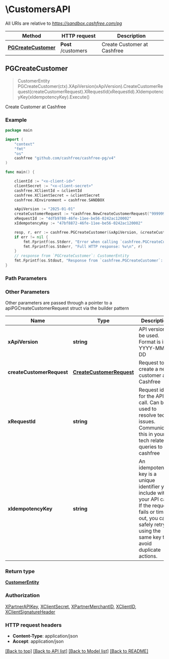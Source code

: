 # \CustomersAPI

All URIs are relative to *https://sandbox.cashfree.com/pg*

Method | HTTP request | Description
------------- | ------------- | -------------
[**PGCreateCustomer**](CustomersAPI.md#PGCreateCustomer) | **Post** /customers | Create Customer at Cashfree



## PGCreateCustomer

> CustomerEntity PGCreateCustomer(ctx).XApiVersion(xApiVersion).CreateCustomerRequest(createCustomerRequest).XRequestId(xRequestId).XIdempotencyKey(xIdempotencyKey).Execute()

Create Customer at Cashfree



### Example

```go
package main

import (
    "context"
    "fmt"
    "os"
    cashfree "github.com/cashfree/cashfree-pg/v4"
)

func main() {

    clientId := "<x-client-id>"
	clientSecret := "<x-client-secret>"
	cashfree.XClientId = &clientId
	cashfree.XClientSecret = &clientSecret
	cashfree.XEnvironment = cashfree.SANDBOX

    xApiVersion := "2025-01-01" 
    createCustomerRequest := *cashfree.NewCreateCustomerRequest("9999999999") 
    xRequestId := "4dfb9780-46fe-11ee-be56-0242ac120002" 
    xIdempotencyKey := "47bf8872-46fe-11ee-be56-0242ac120002" 

    resp, r, err := cashfree.PGCreateCustomer(&xApiVersion, &createCustomerRequest, &xRequestId, &xIdempotencyKey, nil)
    if err != nil {
        fmt.Fprintf(os.Stderr, "Error when calling `cashfree.PGCreateCustomer``: %v\n", err)
        fmt.Fprintf(os.Stderr, "Full HTTP response: %v\n", r)
    }
    // response from `PGCreateCustomer`: CustomerEntity
    fmt.Fprintf(os.Stdout, "Response from `cashfree.PGCreateCustomer`: %v\n", resp)
}
```

### Path Parameters



### Other Parameters

Other parameters are passed through a pointer to a apiPGCreateCustomerRequest struct via the builder pattern


Name | Type | Description  | Notes
------------- | ------------- | ------------- | -------------
 **xApiVersion** | **string** | API version to be used. Format is in YYYY-MM-DD | [default to &quot;2025-01-01&quot;]
 **createCustomerRequest** | [**CreateCustomerRequest**](CreateCustomerRequest.md) | Request to create a new customer at Cashfree | 
 **xRequestId** | **string** | Request id for the API call. Can be used to resolve tech issues. Communicate this in your tech related queries to cashfree | 
 **xIdempotencyKey** | **string** | An idempotency key is a unique identifier you include with your API call. If the request fails or times out, you can safely retry it using the same key to avoid duplicate actions.   | 

### Return type

[**CustomerEntity**](CustomerEntity.md)

### Authorization

[XPartnerAPIKey](../README.md#XPartnerAPIKey), [XClientSecret](../README.md#XClientSecret), [XPartnerMerchantID](../README.md#XPartnerMerchantID), [XClientID](../README.md#XClientID), [XClientSignatureHeader](../README.md#XClientSignatureHeader)

### HTTP request headers

- **Content-Type**: application/json
- **Accept**: application/json

[[Back to top]](#) [[Back to API list]](../README.md#documentation-for-api-endpoints)
[[Back to Model list]](../README.md#documentation-for-models)
[[Back to README]](../README.md)

